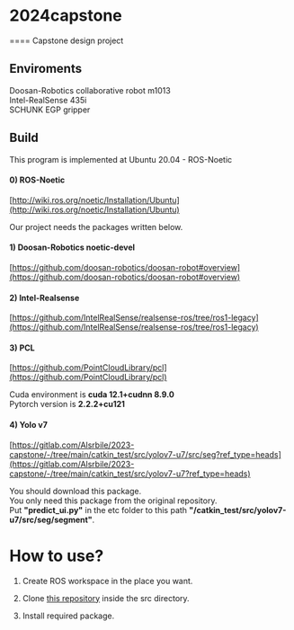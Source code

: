 # 2024capstone
====
Capstone design project

## Enviroments
Doosan-Robotics collaborative robot m1013 <br>
Intel-RealSense 435i<br>
SCHUNK EGP gripper<br>

## Build
This program is implemented at Ubuntu 20.04 - ROS-Noetic

#### 0) ROS-Noetic
[http://wiki.ros.org/noetic/Installation/Ubuntu](http://wiki.ros.org/noetic/Installation/Ubuntu)<br>

Our project needs the packages written below.<br>

#### 1) Doosan-Robotics noetic-devel 
[https://github.com/doosan-robotics/doosan-robot#overview](https://github.com/doosan-robotics/doosan-robot#overview)<br>

#### 2) Intel-Realsense
[https://github.com/IntelRealSense/realsense-ros/tree/ros1-legacy](https://github.com/IntelRealSense/realsense-ros/tree/ros1-legacy)<br>

#### 3) PCL
[https://github.com/PointCloudLibrary/pcl](https://github.com/PointCloudLibrary/pcl)<br>

Cuda environment is **cuda 12.1+cudnn 8.9.0** <br>
Pytorch version is **2.2.2+cu121**

#### 4) Yolo v7

[https://gitlab.com/Alsrbile/2023-capstone/-/tree/main/catkin_test/src/yolov7-u7/src/seg?ref_type=heads](https://gitlab.com/Alsrbile/2023-capstone/-/tree/main/catkin_test/src/yolov7-u7?ref_type=heads)<br>

You should download this package.<br>
You only need this package from the original repository.<br>
Put **"predict_ui.py"** in the etc folder to this path **"/catkin_test/src/yolov7-u7/src/seg/segment"**.

# How to use?

1. Create ROS workspace in the place you want.

2. Clone [this repository]() inside the src directory.

3. Install required package.
